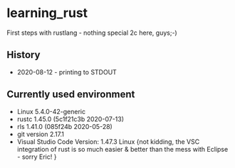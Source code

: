 # learning_rust
First steps with rustlang - nothing special 2c here, guys;-)


## History 
- 2020-08-12 - printing to STDOUT

## Currently used environment
- Linux 5.4.0-42-generic
- rustc 1.45.0 (5c1f21c3b 2020-07-13)
- rls 1.41.0 (085f24b 2020-05-28)
- git version 2.17.1
- Visual Studio Code Version: 1.47.3 Linux {not kidding, the VSC integration of rust is so much easier & better than the mess with Eclipse - sorry Eric! }


